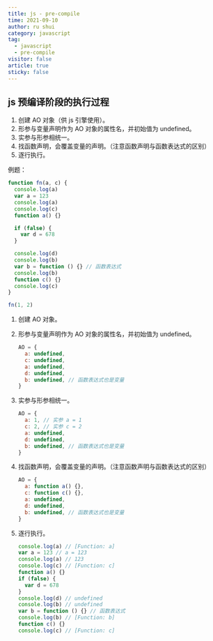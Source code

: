 ```yaml
---
title: js - pre-compile
time: 2021-09-10
author: ru shui
category: javascript
tag:
  - javascript
  - pre-compile
visitor: false
article: true
sticky: false
---
```


## js 预编译阶段的执行过程

1. 创建 AO 对象（供 js 引擎使用）。
2. 形参与变量声明作为 AO 对象的属性名，并初始值为 undefined。
3. 实参与形参相统一。
4. 找函数声明，会覆盖变量的声明。（注意函数声明与函数表达式的区别）
5. 逐行执行。

例题：

```javascript
function fn(a, c) {
  console.log(a)
  var a = 123
  console.log(a)
  console.log(c)
  function a() {}

  if (false) {
    var d = 678
  }

  console.log(d)
  console.log(b)
  var b = function () {} // 函数表达式
  console.log(b)
  function c() {}
  console.log(c)
}

fn(1, 2)
```

1. 创建 AO 对象。
2. 形参与变量声明作为 AO 对象的属性名，并初始值为 undefined。
   ```javascript
   AO = {
     a: undefined,
     c: undefined,
     a: undefined,
     d: undefined,
     b: undefined, // 函数表达式也是变量
   }
   ```
3. 实参与形参相统一。
   ```javascript
   AO = {
     a: 1, // 实参 a = 1
     c: 2, // 实参 c = 2
     a: undefined,
     d: undefined,
     b: undefined, // 函数表达式也是变量
   }
   ```
4. 找函数声明，会覆盖变量的声明。（注意函数声明与函数表达式的区别）

   ```javascript
   AO = {
     a: function a() {},
     c: function c() {},
     a: undefined,
     d: undefined,
     b: undefined, // 函数表达式也是变量
   }
   ```

5. 逐行执行。
   ```javascript
   console.log(a) // [Function: a]
   var a = 123 // a = 123
   console.log(a) // 123
   console.log(c) // [Function: c]
   function a() {}
   if (false) {
     var d = 678
   }
   console.log(d) // undefined
   console.log(b) // undefined
   var b = function () {} // 函数表达式
   console.log(b) // [Function: b]
   function c() {}
   console.log(c) // [Function: c]
   ```
